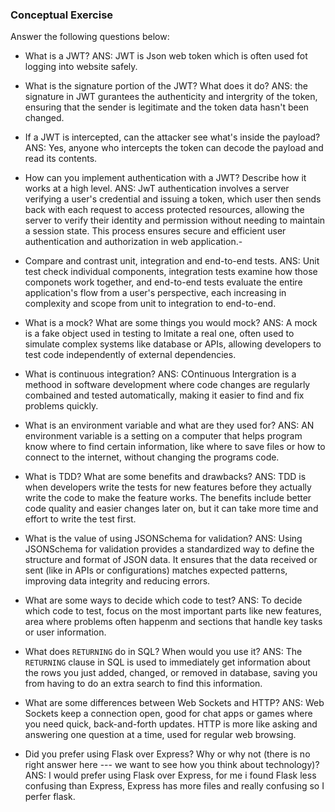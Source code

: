 ### Conceptual Exercise

Answer the following questions below:

- What is a JWT?
  ANS: JWT is Json web token which is often used fot logging into website safely.

- What is the signature portion of the JWT?  What does it do?
  ANS: the signature in JWT gurantees the authenticity and intergrity of the token, ensuring that the sender is legitimate and the token data hasn't been changed.

- If a JWT is intercepted, can the attacker see what's inside the payload?
  ANS: Yes, anyone who intercepts the token can decode the payload and read its contents.

- How can you implement authentication with a JWT?  Describe how it works at a high level.
  ANS: JwT authentication involves a server verifying a user's credential and issuing a token, which user then sends back with each request to access protected resources, allowing the server to verify their identity and permission without needing to maintain a session state. This process ensures secure and efficient user authentication and authorization in web application.-

- Compare and contrast unit, integration and end-to-end tests.
  ANS: Unit test check individual components, integration tests examine how those componets work together, and end-to-end tests evaluate the entire application's flow from a user's perspective, each increasing in complexity and scope from unit to integration to end-to-end.

- What is a mock? What are some things you would mock?
  ANS: A mock is a fake object used in testing to lmitate a real one, often used to simulate complex systems like database or APIs, allowing developers to test code independently of external dependencies.

- What is continuous integration?
  ANS: COntinuous Intergration is a methood in software development where code changes are regularly combained and tested automatically, making it easier to find and fix problems quickly.

- What is an environment variable and what are they used for?
  ANS: AN environment variable is a setting on a computer that helps program know where to find certain information, like where to save files or how to connect to the internet, without changing the programs code.

- What is TDD? What are some benefits and drawbacks?
  ANS: TDD is when developers write the tests for new features before they actually write the code to make the feature works. The benefits include better code quality and easier changes later on, but it can take more time and effort to write the test first.

- What is the value of using JSONSchema for validation?
  ANS: Using JSONSchema for validation provides a standardized way to define the structure and format of JSON data. It ensures that the data received or sent (like in APIs or configurations) matches expected patterns, improving data integrity and reducing errors.

- What are some ways to decide which code to test?
  ANS: To decide which code to test, focus on the most important parts like new features, area where problems often happenm and sections that handle key tasks or user information.

- What does `RETURNING` do in SQL? When would you use it?
  ANS: The `RETURNING` clause in SQL is used to immediately get information about the rows you just added, changed, or removed in database, saving you from having to do an extra search to find this information.

- What are some differences between Web Sockets and HTTP?
  ANS: Web Sockets keep a connection open, good for chat apps or games where you need quick, back-and-forth updates. HTTP is more like asking and answering one question at a time, used for regular web browsing.

- Did you prefer using Flask over Express? Why or why not (there is no right
  answer here --- we want to see how you think about technology)?
  ANS: I would prefer using Flask over Express, for me i found Flask less confusing than Express, Express has more files and really confusing so I perfer flask.
